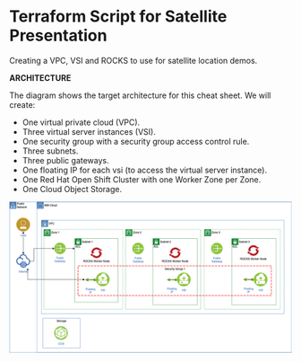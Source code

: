 # Terraform Script for Satellite Presentation

Creating a VPC, VSI and ROCKS to use for satellite location demos.

**ARCHITECTURE**

The diagram shows the target architecture for this cheat sheet. We will create:

- One virtual private cloud (VPC).
- Three virtual server instances (VSI).
- One security group with a security group access control rule.
- Three subnets.
- Three public gateways.
- One floating IP for each vsi (to access the virtual server instance).
- One Red Hat Open Shift Cluster with one Worker Zone per Zone.
- One Cloud Object Storage.

![architecture_1](satellite-demo.png)
